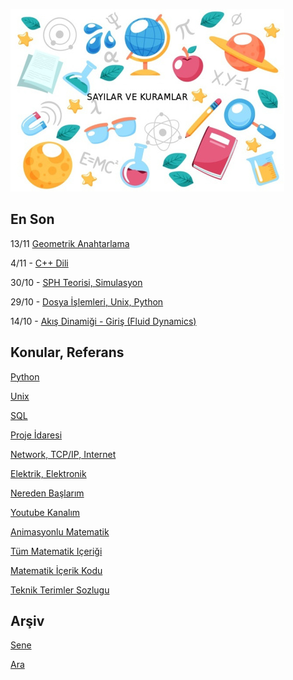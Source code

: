 
![](sk.jpg)

## En Son

13/11 [Geometrik Anahtarlama](https://burakbayramli.github.io/dersblog/algs/algs_073_grid_hash_nn/geometrik_anahtarlama__spatial_hashing__ve_izgara__grid__ile_en_yakin_noktalari_bulmak.html)

4/11 - [C++ Dili](2020/11/cpp.md)

30/10 - [SPH Teorisi, Simulasyon](https://burakbayramli.github.io/dersblog/compscieng/compscieng_app40sph/puruzlestirilmis_parcacik_hidrodinamigi__smoothed_particle_hydrodynamics_sph_.html)

29/10 - [Dosya İşlemleri, Unix, Python](2020/10/python-unix-dosya-islemleri.md)

14/10 - [Akış Dinamiği - Giriş (Fluid Dynamics)](https://burakbayramli.github.io/dersblog/phy/phy_050_fluid/akis_dinamigi.html)

## Konular, Referans

[Python](2016/01/python-dil-ogrenimi.md)

[Unix](2020/07/unix.md)

[SQL](2012/03/sql.md)

[Proje İdaresi](2020/07/proje-idaresi.md)

[Network, TCP/IP, Internet](2000/10/network.md)

[Elektrik, Elektronik](2020/08/elektronik.md)

[Nereden Başlarım](2019/01/nereden.md)

[Youtube Kanalım](https://www.youtube.com/channel/UCMAUsgUq5ODy8kMnJlUBUdQ)

[Animasyonlu Matematik](https://www.youtube.com/channel/UCx64ou5qw0Q9LLkwE8xSNEg)

[Tüm Matematik Içeriği](https://burakbayramli.github.io/dersblog/)

[Matematik İçerik Kodu](https://github.com/burakbayramli/classnotes)

[Teknik Terimler Sozlugu](https://burakbayramli.github.io/dersblog/algs/dict/teknik_terimler_sozlugu.html)

## Arşiv

[Sene](year.md)

[Ara](ara.html)

